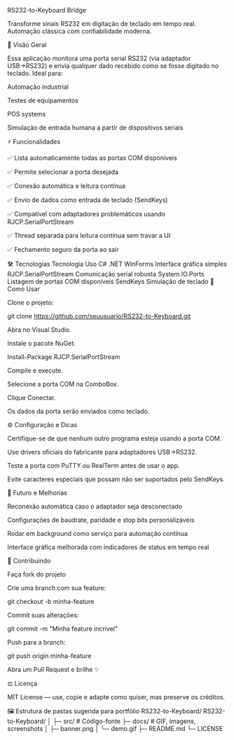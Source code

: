 RS232-to-Keyboard Bridge

Transforme sinais RS232 em digitação de teclado em tempo real.
Automação clássica com confiabilidade moderna.

🎯 Visão Geral

Essa aplicação monitora uma porta serial RS232 (via adaptador USB→RS232) e envia qualquer dado recebido como se fosse digitado no teclado.
Ideal para:

Automação industrial

Testes de equipamentos

POS systems

Simulação de entrada humana a partir de dispositivos seriais

⚡ Funcionalidades

✅ Lista automaticamente todas as portas COM disponíveis

✅ Permite selecionar a porta desejada

✅ Conexão automática e leitura contínua

✅ Envio de dados como entrada de teclado (SendKeys)

✅ Compatível com adaptadores problemáticos usando RJCP.SerialPortStream

✅ Thread separada para leitura contínua sem travar a UI

✅ Fechamento seguro da porta ao sair

🛠️ Tecnologias
Tecnologia	Uso
C# .NET WinForms	Interface gráfica simples
RJCP.SerialPortStream	Comunicação serial robusta
System.IO.Ports	Listagem de portas COM disponíveis
SendKeys	Simulação de teclado
🚀 Como Usar

Clone o projeto:

git clone https://github.com/seuusuario/RS232-to-Keyboard.git


Abra no Visual Studio.

Instale o pacote NuGet:

Install-Package RJCP.SerialPortStream


Compile e execute.

Selecione a porta COM na ComboBox.

Clique Conectar.

Os dados da porta serão enviados como teclado.

⚙️ Configuração e Dicas

Certifique-se de que nenhum outro programa esteja usando a porta COM.

Use drivers oficiais do fabricante para adaptadores USB→RS232.

Teste a porta com PuTTY ou RealTerm antes de usar o app.

Evite caracteres especiais que possam não ser suportados pelo SendKeys.

🌟 Futuro e Melhorias

Reconexão automática caso o adaptador seja desconectado

Configurações de baudrate, paridade e stop bits personalizáveis

Rodar em background como serviço para automação contínua

Interface gráfica melhorada com indicadores de status em tempo real

🤝 Contribuindo

Faça fork do projeto

Crie uma branch com sua feature:

git checkout -b minha-feature


Commit suas alterações:

git commit -m "Minha feature incrível"


Push para a branch:

git push origin minha-feature


Abra um Pull Request e brilhe ✨

⚖️ Licença

MIT License — use, copie e adapte como quiser, mas preserve os créditos.

🖼️ Estrutura de pastas sugerida para portfólio
RS232-to-Keyboard/
RS232-to-Keyboard/
│
├─ src/                  # Código-fonte
├─ docs/                 # GIF, imagens, screenshots
│   ├─ banner.png
│   └─ demo.gif
├─ README.md
└─ LICENSE

